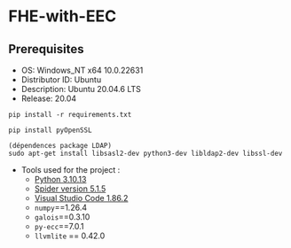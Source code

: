 # FHE-with-EEC

## Prerequisites
* OS: Windows_NT x64 10.0.22631
* Distributor ID: Ubuntu
* Description:    Ubuntu 20.04.6 LTS
* Release:        20.04

```
pip install -r requirements.txt
```
```
pip install pyOpenSSL

(dépendences package LDAP) 
sudo apt-get install libsasl2-dev python3-dev libldap2-dev libssl-dev
```

* Tools used for the project :
    * [Python 3.10.13](https://www.python.org/downloads/release/python-31013/)
    * [Spider version 5.1.5](https://www.spyder-ide.org/)
    * [Visual Studio Code 1.86.2](https://code.visualstudio.com/download)
    * `numpy`==1.26.4
    * `galois`==0.3.10
    * `py-ecc`==7.0.1
    * `llvmlite` == 0.42.0
 
  
